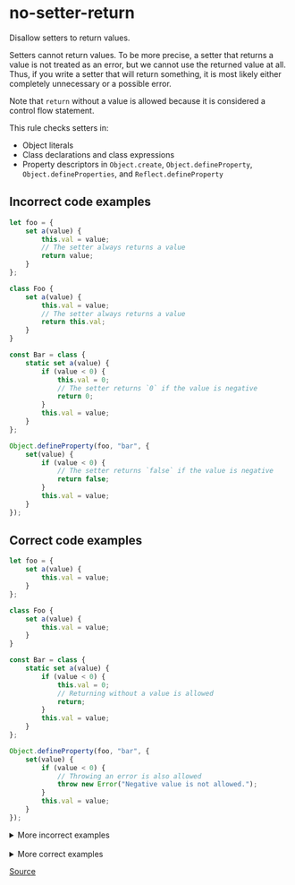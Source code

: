 <!--
 generated docs file, do not edit by hand, see xtask/docgen 
-->
# no-setter-return

Disallow setters to return values.

Setters cannot return values. To be more precise, a setter that returns a value is not treated as an error, but we
cannot use the returned value at all. Thus, if you write a setter that will return something, it is most likely
either completely unnecessary or a possible error.

Note that `return` without a value is allowed because it is considered a control flow statement.

This rule checks setters in:

- Object literals
- Class declarations and class expressions
- Property descriptors in `Object.create`, `Object.defineProperty`, `Object.defineProperties`, and `Reflect.defineProperty`

## Incorrect code examples

```js
let foo = {
    set a(value) {
        this.val = value;
        // The setter always returns a value
        return value;
    }
};

class Foo {
    set a(value) {
        this.val = value;
        // The setter always returns a value
        return this.val;
    }
}

const Bar = class {
    static set a(value) {
        if (value < 0) {
            this.val = 0;
            // The setter returns `0` if the value is negative
            return 0;
        }
        this.val = value;
    }
};

Object.defineProperty(foo, "bar", {
    set(value) {
        if (value < 0) {
            // The setter returns `false` if the value is negative
            return false;
        }
        this.val = value;
    }
});
```

## Correct code examples

```js
let foo = {
    set a(value) {
        this.val = value;
    }
};

class Foo {
    set a(value) {
        this.val = value;
    }
}

const Bar = class {
    static set a(value) {
        if (value < 0) {
            this.val = 0;
            // Returning without a value is allowed
            return;
        }
        this.val = value;
    }
};

Object.defineProperty(foo, "bar", {
    set(value) {
        if (value < 0) {
            // Throwing an error is also allowed
            throw new Error("Negative value is not allowed.");
        }
        this.val = value;
    }
});
```

<details>
 <summary> More incorrect examples </summary>

```js
let foo = {
    set bar(val) {
        return 42;
    }
};
```

```js
let bar = {
    set foo(val) {
        if (bar) {
            return 42;
        }
    }
};
```

```js
let bar = {
    set foo(val) {
        switch (bar) {
            case 5:
            case 6:
            if (bar) {
                return 42;
            }
        }
    }
};
```

```js
let bar = {
    set foo(val) {
        if (bar) {

        } else {
            return 42;
        }
    }
};
```

```js
class Foo {
    set bar(val) {
        return 42;
    }
}
```

```js
let Foo = class {
    set bar(val) {
        return 42;
    }
};
```

```js
Object.create(null, {
    foo: {
        set(val) {
            return 42;
        }
    }
});
```

```js
Object.defineProperty(foo, 'bar', {
    set(val) {
        return 42;
    }
});
```

```js
Object.defineProperties(foo, 'bar', {
    set(val) {
        return 42;
    }
});
```

```js
Reflect.defineProperties(foo, 'bar', {
    set(val) {
        return 42;
    }
});
```
</details><br>
<details>
 <summary> More correct examples </summary>

```js
({ set foo(val) { return; } })
```

```js
({ set foo(val) { if (val) { return; } } })
```

```js
class A { set foo(val) { return; } }
```

```js
(class { set foo(val) { if (val) { return; } else { return; } return; } })
```

```js
class A { set foo(val) { try {} catch(e) { return; } } }
```

```js
Object.defineProperty(foo, 'bar', { set(val) { return; } })
```
</details>

[Source](https://github.com/RDambrosio016/RSLint/tree/master/crates/rslint_core/src/groups/errors/no_setter_return.rs)